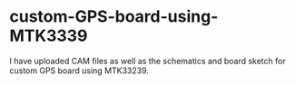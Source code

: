 # custom-GPS-board-using-MTK3339
I have uploaded CAM files as well as the schematics and board sketch for custom GPS board using MTK33239. 
